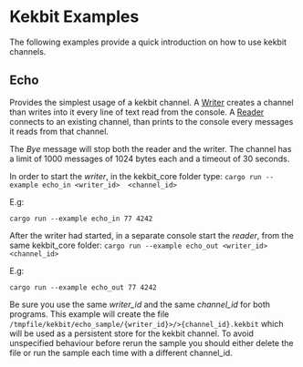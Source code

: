 # Kekbit Examples

The following examples provide a quick introduction on how to use kekbit channels.

## Echo
 
Provides the simplest usage of a kekbit channel. A [Writer](https://github.com/motoras/kekbit/blob/master/kekbit-core/examples/echo_in.rs) creates a channel than writes into it every line of text read from the console. A [Reader](https://github.com/motoras/kekbit/blob/master/kekbit-core/examples/echo_out.rs) connects to an existing channel, than prints to the console every messages it reads from that channel.
 
 The *Bye* message will stop both the reader and the writer. The channel has a limit of 1000 messages of 1024 bytes each and a timeout of 30 seconds. 
 
In order to start the *writer*, in the kekbit_core folder type:
 ```cargo run --example echo_in <writer_id>  <channel_id>```
 
 E.g:
 ```
 cargo run --example echo_in 77 4242
 ```
 
After the writer had started, in a separate console start the *reader*, from the same kekbit_core folder:
 ```cargo run --example echo_out <writer_id>  <channel_id>```
 
 E.g:
 ```
 cargo run --example echo_out 77 4242
 ```

Be sure you use the same *writer_id* and the same *channel_id* for both programs. This example will create the file `/tmpfile/kekbit/echo_sample/{writer_id}>/>{channel_id}.kekbit` which will be used as a persistent store for the kekbit channel. To avoid unspecified behaviour before rerun the sample you should either delete the file or run the sample each time with a different channel_id. 


